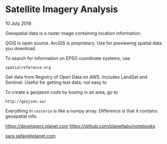 Satellite Imagery Analysis
==========================

10 July 2018

Geospatial data is a raster image containing location information.

QGIS is open source. ArcGIS is proprietary. Use for previewing spatial data you download.


To search for information on EPSG coordinate systems, use

	spatialreference.org

Get data from Registry of Open Data on AWS. Includes LandSat and Sentinel. Useful for getting 
test data; not easy to 

To create a geojason code by boxing in an area, go to 

	http://geojson.io/

Everything in `rasterio` is like a numpy array. Difference is that it contains geospatial info.


https://developers.planet.com
https://github.com/planetlabs/notebooks

sara.safavi@planet.com
